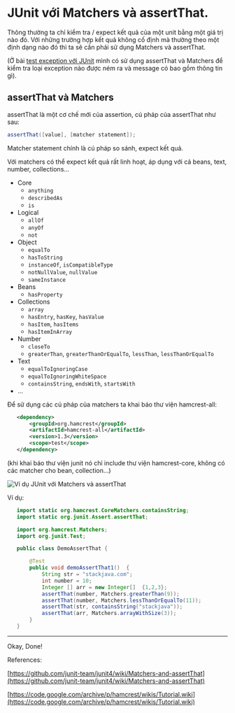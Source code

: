 # JUnit với Matchers và assertThat.

Thông thường ta chỉ kiểm tra / expect kết quả của một unit bằng một giá trị nào đó. Với những trường hợp kết quả không cố định mà thường theo một định dạng nào đó thì ta sẽ cần phải sử dụng Matchers và assertThat.

(Ở bài [test exception với JUnit](junit-expected-exceptions.md) mình có sử dụng assertThat và Matchers để kiểm tra loại exception nào được ném ra và message có bao gồm thông tin gì).

assertThat và Matchers
----------------------

assertThat là một cơ chế mới của assertion, cú pháp của assertThat như sau:

```java
assertThat([value], [matcher statement]);
```

Matcher statement chính là cú pháp so sánh, expect kết quả.

Với matchers có thể expect kết quả rất linh hoạt, áp dụng với cả beans, text, number, collections...

-   Core
    -   `anything`
    -   `describedAs`
    -   `is`
-   Logical
    -   `allOf`
    -   `anyOf`
    -   `not`
-   Object
    -   `equalTo`
    -   `hasToString`
    -   `instanceOf`, `isCompatibleType`
    -   `notNullValue`, `nullValue`
    -   `sameInstance`
-   Beans
    -   `hasProperty`
-   Collections
    -   `array`
    -   `hasEntry`, `hasKey`, `hasValue`
    -   `hasItem`, `hasItems`
    -   `hasItemInArray`
-   Number
    -   `closeTo`
    -   `greaterThan`, `greaterThanOrEqualTo`, `lessThan`, `lessThanOrEqualTo`
-   Text
    -   `equalToIgnoringCase`
    -   `equalToIgnoringWhiteSpace`
    -   `containsString`, `endsWith`, `startsWith`
-   ...

Để sử dụng các cú pháp của matchers ta khai báo thư viện hamcrest-all:

```xml
   <dependency>
	   <groupId>org.hamcrest</groupId>
	   <artifactId>hamcrest-all</artifactId>
	   <version>1.3</version>
	   <scope>test</scope>
   </dependency>
```

(khi khai báo thư viện junit nó chỉ include thư viện hamcrest-core, không có các matcher cho bean, collection...)

![Ví dụ JUnit với Matchers và assertThat](junit-assert-that-matchers.png)

Ví dụ:

```java
   import static org.hamcrest.CoreMatchers.containsString;
   import static org.junit.Assert.assertThat;

   import org.hamcrest.Matchers;
   import org.junit.Test;

   public class DemoAssertThat {

	   @Test
	   public void demoAssertThat1()  {
		   String str = "stackjava.com";
		   int number = 10;
		   Integer [] arr = new Integer[]  {1,2,3};
		   assertThat(number, Matchers.greaterThan(9));
		   assertThat(number, Matchers.lessThanOrEqualTo(11));
		   assertThat(str, containsString("stackjava"));
		   assertThat(arr, Matchers.arrayWithSize(3));
	   }
   }
```

----------------------------------------------------

Okay, Done!

References:

[https://github.com/junit-team/junit4/wiki/Matchers-and-assertThat](https://github.com/junit-team/junit4/wiki/Matchers-and-assertThat)

[https://code.google.com/archive/p/hamcrest/wikis/Tutorial.wiki](https://code.google.com/archive/p/hamcrest/wikis/Tutorial.wiki)
